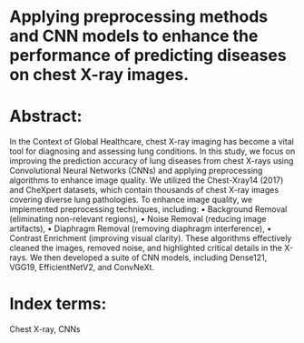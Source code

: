 # Applying preprocessing methods and CNN models to enhance the performance of predicting diseases on chest X-ray images.
# Abstract:
In the Context of Global Healthcare, chest X-ray imaging has become a vital tool for diagnosing and assessing lung conditions. In this study, we focus on improving the prediction accuracy of lung diseases from chest X-rays using Convolutional Neural Networks (CNNs) and applying preprocessing algorithms to enhance image quality. We utilized the Chest-Xray14 (2017) and CheXpert datasets, which contain thousands of chest X-ray images covering diverse lung pathologies.
To enhance image quality, we implemented preprocessing techniques, including:
	•	Background Removal (eliminating non-relevant regions),
	•	Noise Removal (reducing image artifacts),
	•	Diaphragm Removal (removing diaphragm interference),
	•	Contrast Enrichment (improving visual clarity).
These algorithms effectively cleaned the images, removed noise, and highlighted critical details in the X-rays. We then developed a suite of CNN models, including Dense121, VGG19, EfficientNetV2, and ConvNeXt.
# Index terms:
Chest X-ray, CNNs
